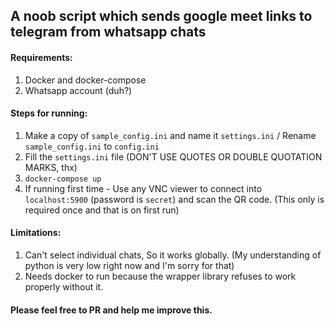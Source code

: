  ## A noob script which sends google meet links to telegram from whatsapp chats
 
 
 #### Requirements:
  1) Docker and docker-compose
  2) Whatsapp account (duh?)
 
 #### Steps for running:
  1) Make a copy of `sample_config.ini` and name it `settings.ini` / Rename `sample_config.ini` to `config.ini`
  2) Fill the `settings.ini` file (DON'T  USE QUOTES OR DOUBLE QUOTATION MARKS, thx)
  3) `docker-compose up` 
  4) If running first time - Use any VNC viewer to connect into `localhost:5900` (password is `secret`) and scan the QR code. (This only is required once and that is on first run)
  
 #### Limitations:
  1) Can't select individual chats, So it works globally. (My understanding of python is very low right now and I'm sorry for that)
  2) Needs docker to run because the wrapper library refuses to work properly without it.



#### Please feel free to PR and help me improve this.
